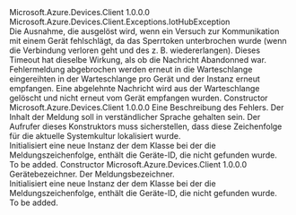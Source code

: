 <Type Name="DeviceMessageLockLostException" FullName="Microsoft.Azure.Devices.Client.Exceptions.DeviceMessageLockLostException">
  <TypeSignature Language="C#" Value="public class DeviceMessageLockLostException : Microsoft.Azure.Devices.Client.Exceptions.IotHubException" />
  <TypeSignature Language="ILAsm" Value=".class public auto ansi serializable beforefieldinit DeviceMessageLockLostException extends Microsoft.Azure.Devices.Client.Exceptions.IotHubException" />
  <TypeSignature Language="DocId" Value="T:Microsoft.Azure.Devices.Client.Exceptions.DeviceMessageLockLostException" />
  <TypeSignature Language="VB.NET" Value="Public Class DeviceMessageLockLostException&#xA;Inherits IotHubException" />
  <TypeSignature Language="F#" Value="type DeviceMessageLockLostException = class&#xA;    inherit IotHubException" />
  <AssemblyInfo>
    <AssemblyName>Microsoft.Azure.Devices.Client</AssemblyName>
    <AssemblyVersion>1.0.0.0</AssemblyVersion>
  </AssemblyInfo>
  <Base>
    <BaseTypeName>Microsoft.Azure.Devices.Client.Exceptions.IotHubException</BaseTypeName>
  </Base>
  <Interfaces />
  <Docs>
    <summary>
            Die Ausnahme, die ausgelöst wird, wenn ein Versuch zur Kommunikation mit einem Gerät fehlschlägt, da das Sperrtoken unterbrochen wurde (wenn die Verbindung verloren geht und des z. B. wiedererlangen). Dieses Timeout hat dieselbe Wirkung, als ob die Nachricht Abandonned war.
            </summary>
    <remarks>
            Fehlermeldung abgebrochen werden erneut in die Warteschlange eingereihten in der Warteschlange pro Gerät und der <see cref="T:Microsoft.Azure.Devices.Client.DeviceClient" /> Instanz erneut empfangen. Eine abgelehnte Nachricht wird aus der Warteschlange gelöscht und nicht erneut vom Gerät empfangen wurden.
            </remarks>
  </Docs>
  <Members>
    <Member MemberName=".ctor">
      <MemberSignature Language="C#" Value="public DeviceMessageLockLostException (string message);" />
      <MemberSignature Language="ILAsm" Value=".method public hidebysig specialname rtspecialname instance void .ctor(string message) cil managed" />
      <MemberSignature Language="DocId" Value="M:Microsoft.Azure.Devices.Client.Exceptions.DeviceMessageLockLostException.#ctor(System.String)" />
      <MemberSignature Language="VB.NET" Value="Public Sub New (message As String)" />
      <MemberSignature Language="F#" Value="new Microsoft.Azure.Devices.Client.Exceptions.DeviceMessageLockLostException : string -&gt; Microsoft.Azure.Devices.Client.Exceptions.DeviceMessageLockLostException" Usage="new Microsoft.Azure.Devices.Client.Exceptions.DeviceMessageLockLostException message" />
      <MemberType>Constructor</MemberType>
      <AssemblyInfo>
        <AssemblyName>Microsoft.Azure.Devices.Client</AssemblyName>
        <AssemblyVersion>1.0.0.0</AssemblyVersion>
      </AssemblyInfo>
      <Parameters>
        <Parameter Name="message" Type="System.String" />
      </Parameters>
      <Docs>
        <param name="message">Eine Beschreibung des Fehlers. Der Inhalt der Meldung soll in verständlicher Sprache gehalten sein. Der Aufrufer dieses Konstruktors muss sicherstellen, dass diese Zeichenfolge für die aktuelle Systemkultur lokalisiert wurde.</param>
        <summary>
            Initialisiert eine neue Instanz der dem <see cref="T:Microsoft.Azure.Devices.Client.Exceptions.DeviceMessageLockLostException" /> Klasse bei der die Meldungszeichenfolge, enthält die Geräte-ID, die nicht gefunden wurde.
            </summary>
        <remarks>To be added.</remarks>
      </Docs>
    </Member>
    <Member MemberName=".ctor">
      <MemberSignature Language="C#" Value="public DeviceMessageLockLostException (string deviceId, Guid messageId);" />
      <MemberSignature Language="ILAsm" Value=".method public hidebysig specialname rtspecialname instance void .ctor(string deviceId, valuetype System.Guid messageId) cil managed" />
      <MemberSignature Language="DocId" Value="M:Microsoft.Azure.Devices.Client.Exceptions.DeviceMessageLockLostException.#ctor(System.String,System.Guid)" />
      <MemberSignature Language="VB.NET" Value="Public Sub New (deviceId As String, messageId As Guid)" />
      <MemberSignature Language="F#" Value="new Microsoft.Azure.Devices.Client.Exceptions.DeviceMessageLockLostException : string * Guid -&gt; Microsoft.Azure.Devices.Client.Exceptions.DeviceMessageLockLostException" Usage="new Microsoft.Azure.Devices.Client.Exceptions.DeviceMessageLockLostException (deviceId, messageId)" />
      <MemberType>Constructor</MemberType>
      <AssemblyInfo>
        <AssemblyName>Microsoft.Azure.Devices.Client</AssemblyName>
        <AssemblyVersion>1.0.0.0</AssemblyVersion>
      </AssemblyInfo>
      <Parameters>
        <Parameter Name="deviceId" Type="System.String" />
        <Parameter Name="messageId" Type="System.Guid" />
      </Parameters>
      <Docs>
        <param name="deviceId">Gerätebezeichner.</param>
        <param name="messageId">Der Meldungsbezeichner.</param>
        <summary>
            Initialisiert eine neue Instanz der dem <see cref="T:Microsoft.Azure.Devices.Client.Exceptions.DeviceMessageLockLostException" /> Klasse bei der die Meldungszeichenfolge, enthält die Geräte-ID, die nicht gefunden wurde.
            </summary>
        <remarks>To be added.</remarks>
      </Docs>
    </Member>
  </Members>
</Type>